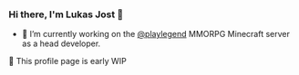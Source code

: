 ### Hi there, I'm Lukas Jost 👋

- 🔭 I’m currently working on the [@playlegend](https://github.com/playlegend) MMORPG Minecraft server as a head developer.

💬 This profile page is early WIP
